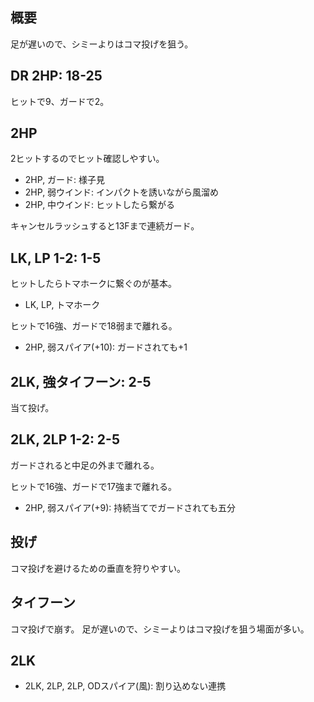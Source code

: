 ## 概要

足が遅いので、シミーよりはコマ投げを狙う。

## DR 2HP: 18-25

ヒットで9、ガードで2。

## 2HP

2ヒットするのでヒット確認しやすい。

- 2HP, ガード: 様子見
- 2HP, 弱ウインド: インパクトを誘いながら風溜め
- 2HP, 中ウインド: ヒットしたら繋がる

キャンセルラッシュすると13Fまで連続ガード。

## LK, LP 1-2: 1-5

ヒットしたらトマホークに繋ぐのが基本。

- LK, LP, トマホーク

ヒットで16強、ガードで18弱まで離れる。

- 2HP, 弱スパイア(+10): ガードされても+1

## 2LK, 強タイフーン: 2-5

当て投げ。

## 2LK, 2LP 1-2: 2-5

ガードされると中足の外まで離れる。

ヒットで16強、ガードで17強まで離れる。

- 2HP, 弱スパイア(+9): 持続当てでガードされても五分

## 投げ

コマ投げを避けるための垂直を狩りやすい。

## タイフーン

コマ投げで崩す。
足が遅いので、シミーよりはコマ投げを狙う場面が多い。

## 2LK

- 2LK, 2LP, 2LP, ODスパイア(風): 割り込めない連携
